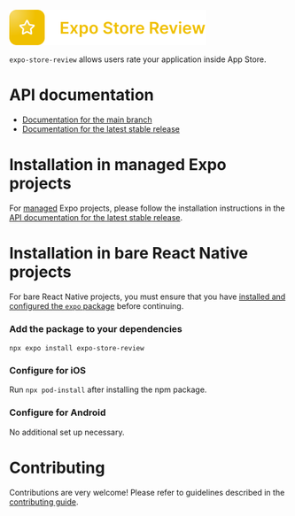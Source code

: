 <p>
  <a href="https://docs.expo.dev/versions/latest/sdk/storereview/">
    <img
      src="../../.github/resources/expo-store-review.svg"
      alt="expo-store-review"
      height="64" />
  </a>
</p>

`expo-store-review` allows users rate your application inside App Store.

# API documentation

- [Documentation for the main branch](https://github.com/expo/expo/blob/main/docs/pages/versions/unversioned/sdk/storereview.mdx)
- [Documentation for the latest stable release](https://docs.expo.dev/versions/latest/sdk/storereview/)

# Installation in managed Expo projects

For [managed](https://docs.expo.dev/archive/managed-vs-bare/) Expo projects, please follow the installation instructions in the [API documentation for the latest stable release](https://docs.expo.dev/versions/latest/sdk/storereview/).

# Installation in bare React Native projects

For bare React Native projects, you must ensure that you have [installed and configured the `expo` package](https://docs.expo.dev/bare/installing-expo-modules/) before continuing.

### Add the package to your dependencies

```
npx expo install expo-store-review
```

### Configure for iOS

Run `npx pod-install` after installing the npm package.

### Configure for Android

No additional set up necessary.

# Contributing

Contributions are very welcome! Please refer to guidelines described in the [contributing guide](https://github.com/expo/expo#contributing).

